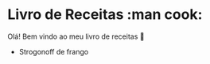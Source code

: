 # Livro de Receitas :man cook:

Olá!
Bem vindo ao meu livro de receitas :wave:

 - Strogonoff de frango
 
